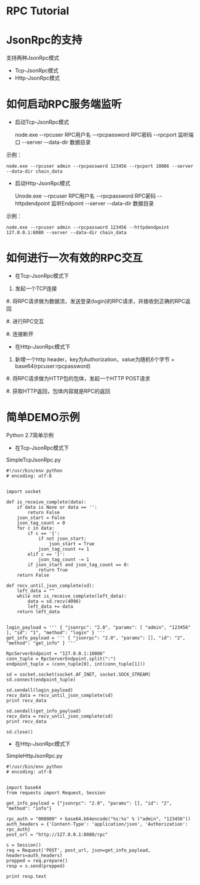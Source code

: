RPC Tutorial
===============


# JsonRpc的支持

支持两种JsonRpc模式

- Tcp-JsonRpc模式
- Http-JsonRpc模式


# 如何启动RPC服务端监听

- 启动Tcp-JsonRpc模式



    node.exe --rpcuser RPC用户名 --rpcpassword RPC密码 --rpcport 监听端口 --server --data-dir 数据目录
    

示例：


    node.exe --rpcuser admin --rpcpassword 123456 --rpcport 10086 --server --data-dir chain_data
    

- 启动Http-JsonRpc模式



    Unode.exe --rpcuser RPC用户名 --rpcpassword RPC密码 --httpdendpoint 监听Endpoint --server --data-dir 数据目录
    

示例：


    node.exe --rpcuser admin --rpcpassword 123456 --httpdendpoint 127.0.0.1:8080 --server --data-dir chain_data
    


# 如何进行一次有效的RPC交互

- 在Tcp-JsonRpc模式下

1. 发起一个TCP连接

#. 将RPC请求做为数据流，发送登录(login)的RPC请求，并接收到正确的RPC返回

#. 进行RPC交互

#. 连接断开


- 在Http-JsonRpc模式下

1. 新增一个http header，key为Authorization，value为随机6个字节 + base64(rpcuser:rpcpassword)

#. 将RPC请求做为HTTP包的包体，发起一个HTTP POST请求

#. 获取HTTP返回，包体内容就是RPC的返回



# 简单DEMO示例

Python 2.7简单示例

- 在Tcp-JsonRpc模式下

SimpleTcpJsonRpc.py



    #!/usr/bin/env python 
    # encoding: utf-8
    
    
    import socket
    
    def is_receive_complete(data):
        if data is None or data == '':
            return False
        json_start = False
        json_tag_count = 0
        for c in data:
            if c == '{':
                if not json_start:
                    json_start = True
                json_tag_count += 1
            elif c == '}':
                json_tag_count -= 1
            if json_start and json_tag_count == 0:
                return True
        return False
    
    def recv_until_json_complete(sd):
        left_data = ""
        while not is_receive_complete(left_data):
            data = sd.recv(4096)
            left_data += data
        return left_data
    
    
    login_payload = ''' { "jsonrpc": "2.0", "params": [ "admin", "123456" ], "id": "1", "method": "login" } '''
    get_info_payload = ''' { "jsonrpc": "2.0", "params": [], "id": "2", "method": "get_info" } '''
    
    RpcServerEndpoint = "127.0.0.1:10086"
    conn_tuple = RpcServerEndpoint.split(":")
    endpoint_tuple = (conn_tuple[0], int(conn_tuple[1]))
    
    sd = socket.socket(socket.AF_INET, socket.SOCK_STREAM)
    sd.connect(endpoint_tuple)
    
    sd.sendall(login_payload)
    recv_data = recv_until_json_complete(sd)
    print recv_data
    
    sd.sendall(get_info_payload)
    recv_data = recv_until_json_complete(sd)
    print recv_data
    
    sd.close()



- 在Http-JsonRpc模式下

SimpleHttpJsonRpc.py



    #!/usr/bin/env python 
    # encoding: utf-8
    
    
    import base64
    from requests import Request, Session
    
    get_info_payload = {"jsonrpc": "2.0", "params": [], "id": "2", "method": "info"}
    
    rpc_auth = "000000" + base64.b64encode("%s:%s" % ("admin", "123456"))
    auth_headers = {'Content-Type': 'application/json', 'Authorization': rpc_auth}
    post_url = "http://127.0.0.1:8080/rpc"
    
    s = Session()
    req = Request('POST', post_url, json=get_info_payload, headers=auth_headers)
    prepped = req.prepare()
    resp = s.send(prepped)
    
    print resp.text
